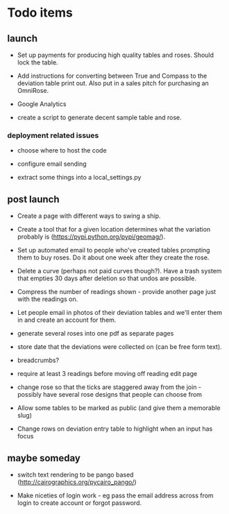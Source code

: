 # Todo items

## launch

* Set up payments for producing high quality tables and roses. Should lock the table.

* Add instructions for converting between True and Compass to the deviation table print out. Also put in a sales pitch for purchasing an OmniRose.

* Google Analytics

* create a script to generate decent sample table and rose.

### deployment related issues

* choose where to host the code

* configure email sending

* extract some things into a local_settings.py


## post launch

* Create a page with different ways to swing a ship.

* Create a tool that for a given location determines what the variation probably is (https://pypi.python.org/pypi/geomag/).

* Set up automated email to people who've created tables prompting them to buy roses. Do it about one week after they create the rose.

* Delete a curve (perhaps not paid curves though?). Have a trash system that empties 30 days after deletion so that undos are possible.

* Compress the number of readings shown - provide another page just with the readings on.

* Let people email in photos of their deviation tables and we'll enter them in and create an account for them.

* generate several roses into one pdf as separate pages

* store date that the deviations were collected on (can be free form text).

* breadcrumbs?

* require at least 3 readings before moving off reading edit page

* change rose so that the ticks are staggered away from the join - possibly have several rose designs that people can choose from

* Allow some tables to be marked as public (and give them a memorable slug)

* Change rows on deviation entry table to highlight when an input has focus

## maybe someday

* switch text rendering to be pango based (http://cairographics.org/pycairo_pango/)

* Make niceties of login work - eg pass the email address across from login to create account or forgot password.

